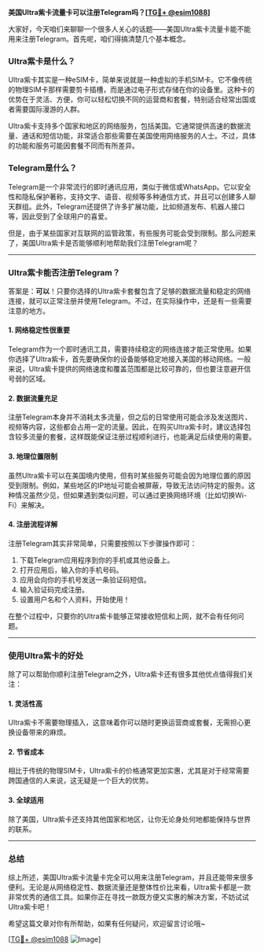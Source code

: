 **美国Ultra紫卡流量卡可以注册Telegram吗？[[TG💪+ @esim1088](https://t.me/s/esim1088)]**

大家好，今天咱们来聊聊一个很多人关心的话题——美国Ultra紫卡流量卡能不能用来注册Telegram。首先呢，咱们得搞清楚几个基本概念。

### Ultra紫卡是什么？

Ultra紫卡其实是一种eSIM卡，简单来说就是一种虚拟的手机SIM卡。它不像传统的物理SIM卡那样需要剪卡插槽，而是通过电子形式存储在你的设备里。这种卡的优势在于灵活、方便，你可以轻松切换不同的运营商和套餐，特别适合经常出国或者需要国际漫游的人群。

Ultra紫卡支持多个国家和地区的网络服务，包括美国。它通常提供高速的数据流量、通话和短信功能，非常适合那些需要在美国使用网络服务的人士。不过，具体的功能和服务可能因套餐不同而有所差异。

### Telegram是什么？

Telegram是一个非常流行的即时通讯应用，类似于微信或WhatsApp。它以安全性和隐私保护著称，支持文字、语音、视频等多种通信方式，并且可以创建多人聊天群组。此外，Telegram还提供了许多扩展功能，比如频道发布、机器人接口等，因此受到了全球用户的喜爱。

但是，由于某些国家对互联网的监管政策，有些服务可能会受到限制。那么问题来了，美国Ultra紫卡是否能够顺利地帮助我们注册Telegram呢？

---

### Ultra紫卡能否注册Telegram？

答案是：**可以**！只要你选择的Ultra紫卡套餐包含了足够的数据流量和稳定的网络连接，就可以正常注册并使用Telegram。不过，在实际操作中，还是有一些需要注意的地方。

#### 1. 网络稳定性很重要

Telegram作为一个即时通讯工具，需要持续稳定的网络连接才能正常使用。如果你选择了Ultra紫卡，首先要确保你的设备能够稳定地接入美国的移动网络。一般来说，Ultra紫卡提供的网络速度和覆盖范围都是比较可靠的，但也要注意避开信号弱的区域。

#### 2. 数据流量充足

注册Telegram本身并不消耗太多流量，但之后的日常使用可能会涉及发送图片、视频等内容，这些都会占用一定的流量。因此，在购买Ultra紫卡时，建议选择包含较多流量的套餐，这样既能保证注册过程顺利进行，也能满足后续使用的需要。

#### 3. 地理位置限制

虽然Ultra紫卡可以在美国境内使用，但有时某些服务可能会因为地理位置的原因受到限制。例如，某些地区的IP地址可能会被屏蔽，导致无法访问特定的服务。这种情况虽然少见，但如果遇到类似问题，可以通过更换网络环境（比如切换Wi-Fi）来解决。

#### 4. 注册流程详解

注册Telegram其实非常简单，只需要按照以下步骤操作即可：

1. 下载Telegram应用程序到你的手机或其他设备上。
2. 打开应用后，输入你的手机号码。
3. 应用会向你的手机号发送一条验证码短信。
4. 输入验证码完成注册。
5. 设置用户名和个人资料，开始使用！

在整个过程中，只要你的Ultra紫卡能够正常接收短信和上网，就不会有任何问题。

---

### 使用Ultra紫卡的好处

除了可以帮助你顺利注册Telegram之外，Ultra紫卡还有很多其他优点值得我们关注：

#### 1. 灵活性高

Ultra紫卡不需要物理插入，这意味着你可以随时更换运营商或套餐，无需担心更换设备带来的麻烦。

#### 2. 节省成本

相比于传统的物理SIM卡，Ultra紫卡的价格通常更加实惠，尤其是对于经常需要跨国通信的人来说，这无疑是一个巨大的优势。

#### 3. 全球适用

除了美国，Ultra紫卡还支持其他国家和地区，让你无论身处何地都能保持与世界的联系。

---

### 总结

综上所述，美国Ultra紫卡流量卡完全可以用来注册Telegram，并且还能带来很多便利。无论是从网络稳定性、数据流量还是整体性价比来看，Ultra紫卡都是一款非常优秀的通信工具。如果你正在寻找一款既方便又实惠的解决方案，不妨试试Ultra紫卡吧！

希望这篇文章对你有所帮助，如果有任何疑问，欢迎留言讨论哦~ 

[[TG💪+ @esim1088](https://t.me/s/esim1088) ![Image](https://i.postimg.cc/4NQfJmqS/Snipaste-2025-05-13-00-14-12.png)]